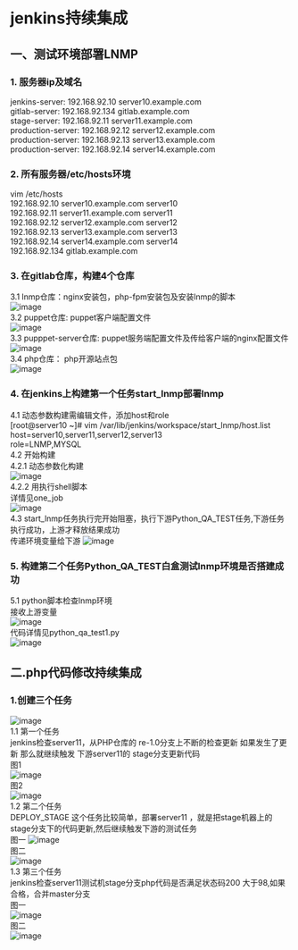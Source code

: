 # jenkins持续集成
## 一、测试环境部署LNMP  
### 1. 服务器ip及域名  
jenkins-server: 192.168.92.10  server10.example.com  
gitlab-server: 192.168.92.134  gitlab.example.com  
stage-server: 192.168.92.11  server11.example.com   
production-server: 192.168.92.12  server12.example.com   
production-server: 192.168.92.13  server13.example.com  
production-server: 192.168.92.14  server14.example.com   
### 2. 所有服务器/etc/hosts环境  
vim /etc/hosts  
192.168.92.10  server10.example.com  server10  
192.168.92.11  server11.example.com  server11  
192.168.92.12  server12.example.com  server12  
192.168.92.13  server13.example.com  server13  
192.168.92.14  server14.example.com  server14  
192.168.92.134 gitlab.example.com  
### 3. 在gitlab仓库，构建4个仓库
3.1 lnmp仓库：nginx安装包，php-fpm安装包及安装lnmp的脚本  
![image](https://github.com/pingan5200/jenkins/blob/master/lnmp.png)  
3.2 puppet仓库: puppet客户端配置文件  
![image](https://github.com/pingan5200/jenkins/blob/master/puppet.png)  
3.3 pupppet-server仓库: puppet服务端配置文件及传给客户端的nginx配置文件 
![image](https://github.com/pingan5200/jenkins/blob/master/puppet-server.png)  
3.4 php仓库： php开源站点包  
![image](https://github.com/pingan5200/jenkins/blob/master/php.png)  
### 4. 在jenkins上构建第一个任务start_lnmp部署lnmp  
4.1 动态参数构建需编辑文件，添加host和role  
[root@server10 ~]# vim /var/lib/jenkins/workspace/start_lnmp/host.list   
host=server10,server11,server12,server13  
role=LNMP,MYSQL  
4.2 开始构建  
4.2.1 动态参数化构建  
![image](https://github.com/pingan5200/jenkins/blob/master/one-job.png)  
4.2.2 用执行shell脚本  
详情见one_job  
![image](https://github.com/pingan5200/jenkins/blob/master/one-job2.png)  
4.3 start_lnmp任务执行完开始阻塞，执行下游Python_QA_TEST任务,下游任务执行成功，上游才释放结果成功  
传递环境变量给下游
![image](https://github.com/pingan5200/jenkins/blob/master/build_check.png)  
### 5. 构建第二个任务Python_QA_TEST白盒测试lnmp环境是否搭建成功
5.1 python脚本检查lnmp环境  
接收上游变量  
![image](https://github.com/pingan5200/jenkins/blob/master/env_get.png)  
代码详情见python_qa_test1.py  
![image](https://github.com/pingan5200/jenkins/blob/master/python_qa.png)  

## 二.php代码修改持续集成  
### 1.创建三个任务
![image](https://github.com/pingan5200/jenkins/blob/master/task-2.png)    
1.1 第一个任务  
jenkins检查server11，从PHP仓库的 re-1.0分⽀上不断的检查更新 如果发生了更新 那么就继续触发 下游server11的 stage分支更新代码  
图1  
![image](https://github.com/pingan5200/jenkins/blob/master/GIT_TRIGGER.png)   
图2  
![image](https://github.com/pingan5200/jenkins/blob/master/TRIGGER-2.png)   
1.2 第二个任务  
DEPLOY_STAGE  这个任务比较简单，部署server11 ，就是把stage机器上的stage分支下的代码更新,然后继续触发下游的测试任务  
图一
![image](https://github.com/pingan5200/jenkins/blob/master/DEPLOY-1.png)   
图二  
![image](https://github.com/pingan5200/jenkins/blob/master/TRIGGER-2.png)   
1.3 第三个任务  
jenkins检查server11测试机stage分支php代码是否满足状态码200 大于98,如果合格，合并master分支  
图一  
![image](https://github.com/pingan5200/jenkins/blob/master/python_qa-1.png)   
图二  
![image](https://github.com/pingan5200/jenkins/blob/master/python_qa-2.png)   






